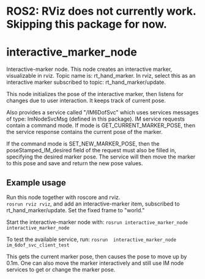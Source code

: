 # ROS2: RViz does not currently work.  Skipping this package for now.

# interactive_marker_node

Interactive-marker node.  This node creates an interactive marker, visualizable in rviz.
Topic name is: rt_hand_marker.  In rviz, select this as an interactive marker subscribed to
topic: rt_hand_marker/update.

This node initializes the pose of the interactive marker, then listens for changes due to 
user interaction.  It keeps track of current pose.

Also provides a service called "/IM6DofSvc" which uses services messages of type:
ImNodeSvcMsg (defined in this package).  IM service requests contain a command mode.  If mode is
GET_CURRENT_MARKER_POSE, then the service response contains the current pose of the marker.

If the command mode is SET_NEW_MARKER_POSE, then the poseStamped_IM_desired field of the
request must also be filled in, specifying the desired marker pose.  The service will then
move the marker to this pose and save and return the new pose values.

## Example usage
Run this node together with roscore and rviz.  
`rosrun rviz rviz`, and add an interactive-marker item, subscribed to rt_hand_marker/update.
Set the fixed frame to "world."  

Start the interactive-marker node with:
`rosrun interactive_marker_node interactive_marker_node` 

To test the available service, run:
`rosrun  interactive_marker_node im_6dof_svc_client_test`  

This gets the current marker pose, then causes the pose to move up by 0.1m.  One can also move the marker interactively and still use IM node services to get or change the marker pose.

    
